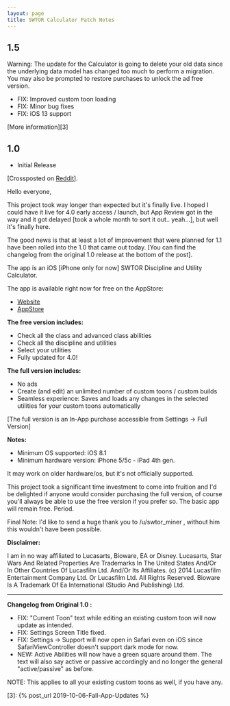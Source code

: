 ```yaml
---
layout: page
title: SWTOR Calculator Patch Notes
---
```


## 1.5

Warning: The update for the Calculator is going to delete your old data since the underlying data model has changed too much to perform a migration. You may also be prompted to restore purchases to unlock the ad free version.

- FIX: Improved custom toon loading
- FIX: Minor bug fixes
- FIX: iOS 13 support

[More information][3]

## 1.0

- Initial Release

[Crossposted on [Reddit][0]].

Hello everyone,

This project took way longer than expected but it's finally live. I hoped I could have it live for 4.0 early access / launch, but App Review got in the way and it got delayed [took a whole month to sort it out.. yeah...], but well it's finally here.

The good news is that at least a lot of improvement that were planned for 1.1 have been rolled into the 1.0 that came out today. [You can find the changelog from the original 1.0 release at the bottom of the post].

The app is an iOS \[iPhone only for now\] SWTOR Discipline and Utility Calculator.

The app is available right now for free on the AppStore:

* [Website][1]
* [AppStore][2]

**The free version includes:**

- Check all the class and advanced class abilities
- Check all the discipline and utilities
- Select your utilities
- Fully updated for 4.0!

**The full version includes:**

- No ads
- Create (and edit) an unlimited number of custom toons / custom builds
- Seamless experience: Saves and loads any changes in the selected utilities for your custom toons automatically

[The full version is an In-App purchase accessible from Settings -> Full Version]

**Notes:**

- Minimum OS supported: iOS 8.1
- Minimum hardware version: iPhone 5/5c - iPad 4th gen.

It may work on older hardware/os, but it's not officially supported.

This project took a significant time investment to come into fruition and I'd be delighted if anyone would consider purchasing the full version, of course you'll always be able to use the free version if you prefer so. The basic app will remain free. Period.

Final Note: I'd like to send a huge thank you to /u/swtor_miner , without him this wouldn't have been possible.

**Disclaimer:**

I am in no way affiliated to Lucasarts, Bioware, EA or Disney. Lucasarts, Star Wars And Related Properties Are Trademarks In The United States And/Or In Other Countries Of Lucasfilm Ltd. And/Or Its Affiliates. (c) 2014 Lucasfilm Entertainment Company Ltd. Or Lucasfilm Ltd. All Rights Reserved. Bioware Is A Trademark Of Ea International (Studio And Publishing) Ltd.


---

**Changelog from Original 1.0 :**

* FIX: "Current Toon" text while editing an existing custom toon will now update as intended.
* FIX: Settings Screen Title fixed.
* FIX: Settings -\> Support will now open in Safari even on iOS since SafariViewController doesn't support dark mode for now.
* NEW: Active Abilities will now have a green square around them. The text will also say active or passive accordingly and no longer the general "active/passive" as before.

NOTE: This applies to all your existing custom toons as well, if you have any.


[0]: https://www.reddit.com/r/swtor/
[1]: http://www.valentinourbano.com/apps/ios/swtorcalculator/
[2]: https://itunes.apple.com/us/app/swtor-discipline-utility-calculator/id1023767306?ls=1&amp;at=1010lHG?mt=8
[3]: {% post_url 2019-10-06-Fall-App-Updates %}